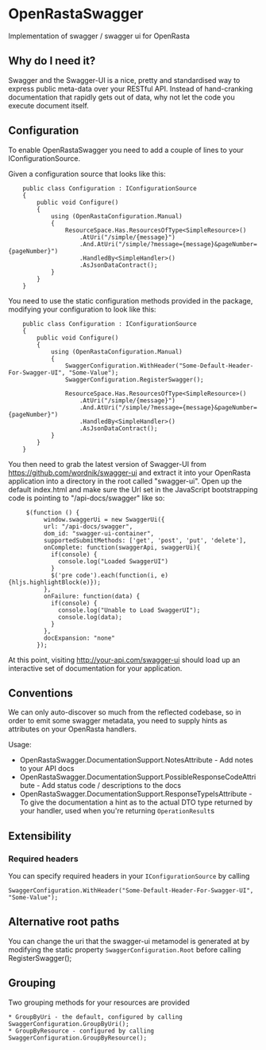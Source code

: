 OpenRastaSwagger
================

Implementation of swagger / swagger ui for OpenRasta

## Why do I need it?

Swagger and the Swagger-UI is a nice, pretty and standardised way to express public meta-data over your RESTful API. Instead of hand-cranking documentation that rapidly gets out of data, why not let the code you execute document itself.

## Configuration

To enable OpenRastaSwagger you need to add a couple of lines to your IConfigurationSource.

Given a configuration source that looks like this:

		public class Configuration : IConfigurationSource
		{
			public void Configure()
			{
				using (OpenRastaConfiguration.Manual)
				{
					ResourceSpace.Has.ResourcesOfType<SimpleResource>()
						.AtUri("/simple/{message}")
						.And.AtUri("/simple/?message={message}&pageNumber={pageNumber}")
						.HandledBy<SimpleHandler>()
						.AsJsonDataContract();
				}
			}
		}
		
You need to use the static configuration methods provided in the package, modifying your configuration to look like this:


		public class Configuration : IConfigurationSource
		{
			public void Configure()
			{
				using (OpenRastaConfiguration.Manual)
				{
					SwaggerConfiguration.WithHeader("Some-Default-Header-For-Swagger-UI", "Some-Value");
					SwaggerConfiguration.RegisterSwagger();

					ResourceSpace.Has.ResourcesOfType<SimpleResource>()
						.AtUri("/simple/{message}")
						.And.AtUri("/simple/?message={message}&pageNumber={pageNumber}")
						.HandledBy<SimpleHandler>()
						.AsJsonDataContract();
				}
			}
		}
		
You then need to grab the latest version of Swagger-UI from https://github.com/wordnik/swagger-ui and extract it into your OpenRasta application into a directory in the root called "swagger-ui". Open up the default index.html and make sure the Url set in the JavaScript bootstrapping code is pointing to "/api-docs/swagger" like so:

		 $(function () {
			  window.swaggerUi = new SwaggerUi({
			  url: "/api-docs/swagger",
			  dom_id: "swagger-ui-container",
			  supportedSubmitMethods: ['get', 'post', 'put', 'delete'],
			  onComplete: function(swaggerApi, swaggerUi){
				if(console) {
				  console.log("Loaded SwaggerUI")
				}
				$('pre code').each(function(i, e) {hljs.highlightBlock(e)});
			  },
			  onFailure: function(data) {
				if(console) {
				  console.log("Unable to Load SwaggerUI");
				  console.log(data);
				}
			  },
			  docExpansion: "none"
			});
			
At this point, visiting http://your-api.com/swagger-ui should load up an interactive set of documentation for your application.

## Conventions

We can only auto-discover so much from the reflected codebase, so in order to emit some swagger metadata, you need to supply hints as attributes on your OpenRasta handlers.

Usage:

* OpenRastaSwagger.DocumentationSupport.NotesAttribute - Add notes to your API docs
* OpenRastaSwagger.DocumentationSupport.PossibleResponseCodeAttribute - Add status code / descriptions to the docs
* OpenRastaSwagger.DocumentationSupport.ResponseTypeIsAttribute - To give the documentation a hint as to the actual DTO type returned by your handler, used when you're returning `OperationResult`s

## Extensibility

### Required headers

You can specify required headers in your `IConfigurationSource` by calling 

	SwaggerConfiguration.WithHeader("Some-Default-Header-For-Swagger-UI", "Some-Value");
	
## Alternative root paths

You can change the uri that the swagger-ui metamodel is generated at by modifying the static property `SwaggerConfiguration.Root` before calling RegisterSwagger();

## Grouping

Two grouping methods for your resources are provided

	* GroupByUri - the default, configured by calling SwaggerConfiguration.GroupByUri();
	* GroupByResource - configured by calling SwaggerConfiguration.GroupByResource();
